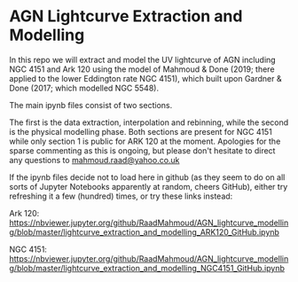 # AGN Lightcurve Extraction and Modelling

In this repo we will extract and model the UV lightcurve of AGN including NGC 4151 and Ark 120 using the model of Mahmoud & Done (2019; there applied to the lower Eddington rate NGC 4151), which built upon Gardner & Done (2017; which modelled NGC 5548).

The main ipynb files consist of two sections.

The first is the data extraction, interpolation and rebinning, while the second is the physical modelling phase.
Both sections are present for NGC 4151 while only section 1 is public for ARK 120 at the moment. Apologies for the sparse commenting as this is ongoing, but please don't hesitate to direct any questions to mahmoud.raad@yahoo.co.uk

If the ipynb files decide not to load here in github (as they seem to do on all sorts of Jupyter Notebooks apparently at random, cheers GitHub), either try refreshing it a few (hundred) times, or try these links instead:

Ark 120: https://nbviewer.jupyter.org/github/RaadMahmoud/AGN_lightcurve_modelling/blob/master/lightcurve_extraction_and_modelling_ARK120_GitHub.ipynb

NGC 4151:
https://nbviewer.jupyter.org/github/RaadMahmoud/AGN_lightcurve_modelling/blob/master/lightcurve_extraction_and_modelling_NGC4151_GitHub.ipynb
